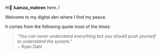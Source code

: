 Hi👋 **λamza_mateen** here..! 

Welcome to my digital den where I find my peace.

It comes from the following quote most of the times:

> _"You can never understand everything but you should push yourself to understand the system."_  
> &minus; Ryan Dahl
